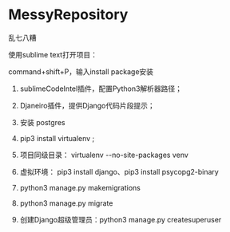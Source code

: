 # MessyRepository
乱七八糟

使用sublime text打开项目：

command+shift+P，输入install package安装

1. sublimeCodeIntel插件，配置Python3解析器路径；

2. Djaneiro插件，提供Django代码片段提示；

3. 安装 postgres

4. pip3 install virtualenv ;

5. 项目同级目录： virtualenv --no-site-packages venv

6. 虚拟环境： pip3 install django、pip3 install psycopg2-binary

7. python3 manage.py makemigrations

8. python3 manage.py migrate

9. 创建Django超级管理员：python3 manage.py createsuperuser



